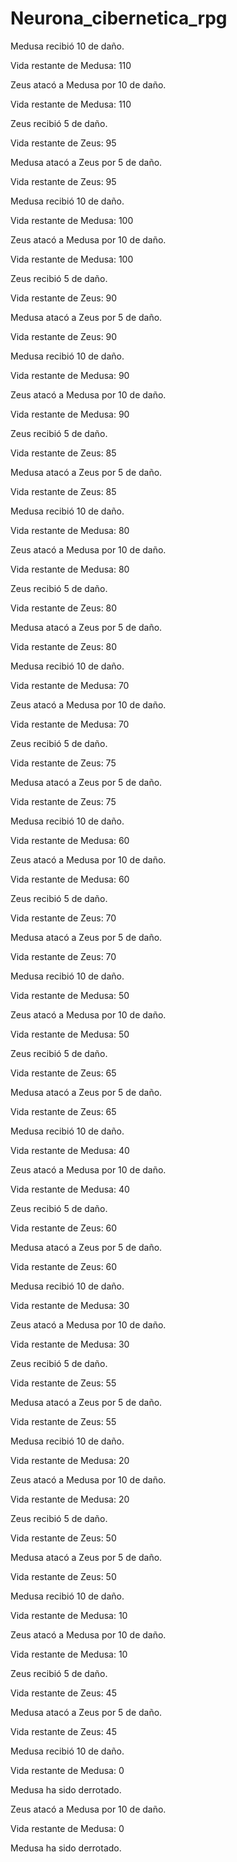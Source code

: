 # Neurona_cibernetica_rpg
Medusa recibió 10 de daño.

Vida restante de Medusa: 110

Zeus atacó a Medusa por 10 de daño.

Vida restante de Medusa: 110

Zeus recibió 5 de daño.

Vida restante de Zeus: 95

Medusa atacó a Zeus por 5 de daño.

Vida restante de Zeus: 95

Medusa recibió 10 de daño.

Vida restante de Medusa: 100

Zeus atacó a Medusa por 10 de daño.

Vida restante de Medusa: 100

Zeus recibió 5 de daño.

Vida restante de Zeus: 90

Medusa atacó a Zeus por 5 de daño.

Vida restante de Zeus: 90

Medusa recibió 10 de daño.

Vida restante de Medusa: 90

Zeus atacó a Medusa por 10 de daño.

Vida restante de Medusa: 90

Zeus recibió 5 de daño.

Vida restante de Zeus: 85

Medusa atacó a Zeus por 5 de daño.

Vida restante de Zeus: 85

Medusa recibió 10 de daño.

Vida restante de Medusa: 80

Zeus atacó a Medusa por 10 de daño.

Vida restante de Medusa: 80

Zeus recibió 5 de daño.

Vida restante de Zeus: 80

Medusa atacó a Zeus por 5 de daño.

Vida restante de Zeus: 80

Medusa recibió 10 de daño.

Vida restante de Medusa: 70

Zeus atacó a Medusa por 10 de daño.

Vida restante de Medusa: 70

Zeus recibió 5 de daño.

Vida restante de Zeus: 75

Medusa atacó a Zeus por 5 de daño.

Vida restante de Zeus: 75

Medusa recibió 10 de daño.

Vida restante de Medusa: 60

Zeus atacó a Medusa por 10 de daño.

Vida restante de Medusa: 60

Zeus recibió 5 de daño.

Vida restante de Zeus: 70

Medusa atacó a Zeus por 5 de daño.

Vida restante de Zeus: 70

Medusa recibió 10 de daño.

Vida restante de Medusa: 50

Zeus atacó a Medusa por 10 de daño.

Vida restante de Medusa: 50

Zeus recibió 5 de daño.

Vida restante de Zeus: 65

Medusa atacó a Zeus por 5 de daño.

Vida restante de Zeus: 65

Medusa recibió 10 de daño.

Vida restante de Medusa: 40

Zeus atacó a Medusa por 10 de daño.

Vida restante de Medusa: 40

Zeus recibió 5 de daño.

Vida restante de Zeus: 60

Medusa atacó a Zeus por 5 de daño.

Vida restante de Zeus: 60

Medusa recibió 10 de daño.

Vida restante de Medusa: 30

Zeus atacó a Medusa por 10 de daño.

Vida restante de Medusa: 30

Zeus recibió 5 de daño.

Vida restante de Zeus: 55

Medusa atacó a Zeus por 5 de daño.

Vida restante de Zeus: 55

Medusa recibió 10 de daño.

Vida restante de Medusa: 20

Zeus atacó a Medusa por 10 de daño.

Vida restante de Medusa: 20

Zeus recibió 5 de daño.

Vida restante de Zeus: 50

Medusa atacó a Zeus por 5 de daño.

Vida restante de Zeus: 50

Medusa recibió 10 de daño.

Vida restante de Medusa: 10

Zeus atacó a Medusa por 10 de daño.

Vida restante de Medusa: 10

Zeus recibió 5 de daño.


Vida restante de Zeus: 45

Medusa atacó a Zeus por 5 de daño.

Vida restante de Zeus: 45

Medusa recibió 10 de daño.

Vida restante de Medusa: 0

Medusa ha sido derrotado.

Zeus atacó a Medusa por 10 de daño.

Vida restante de Medusa: 0

Medusa ha sido derrotado.